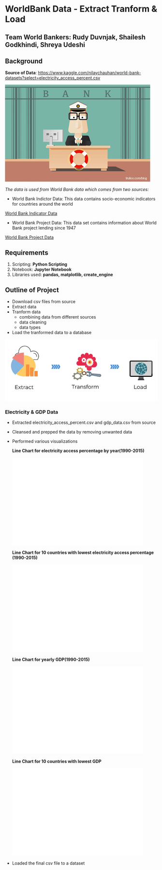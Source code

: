 # WorldBank Data - Extract Tranform & Load

## Team World Bankers: Rudy Duvnjak, Shailesh Godkhindi, Shreya Udeshi

## Background

**Source of Data**: https://www.kaggle.com/nilaychauhan/world-bank-datasets?select=electricity_access_percent.csv

![World Bank](/Project2/images/bank.gif)

*The data is used from World Bank data which comes from two sources:*

* World Bank Indictor Data: This data contains socio-economic indicators for countries around the world

[World Bank Indicator Data](https://data.worldbank.org/indicator)

* World Bank Project Data: This data set contains information about World Bank project lending since 1947

[World Bank Project Data](https://datacatalog.worldbank.org/search/dataset/0037800)

## Requirements

1. Scripting: **Python Scripting**
2. Notebook: **Jupyter Notebook**
3. Libraries used: **pandas, matplotlib, create_engine**

## Outline of Project

- Download csv files from source
- Extract data 
- Tranform data
  - combining data from different sources
  - data cleaning
  - data types
- Load the tranformed data to a database

![ETL](/Project2/images/etl.jpg)

### Electricity & GDP Data

- Extracted electricity_access_percent.csv and gdp_data.csv from source
- Cleansed and prepped the data by removing unwanted data
- Performed various visualizations

  **Line Chart for electricity access percentage by year(1990-2015)**
  
  ![Electricity-Year](/Project2/images/elec_year.png)
  
  **Line Chart for 10 countries with lowest electricity access percentage (1990-2015)**
  
  ![Electricity-Bottom10](/Project2/images/elec_country.png)
  
  **Line Chart for yearly GDP(1990-2015)**
  
  ![GDP-Year](/Project2/images/gdp_year.png)
  
  **Line Chart for 10 countries with lowest GDP**
  
  ![GDP-Bottom10](/Project2/images/gdp_country.png)

- Loaded the final csv file to a dataset


